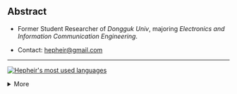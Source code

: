 ## Abstract

* Former Student Researcher of *Dongguk Univ*, majoring *Electronics and Information Communication Engineering*.

* Contact: [hepheir@gmail.com][link/mail]

---

[![Hepheir's most used languages][card/github-stats/top-langs]][link/github-stats]

<details>
  <summary> More </summary>
  <p></p>

  [![Hepheir's GitHub Stats][card/github-stats]][link/github-stats]

  [![BOJ - Hepheir's Rank powered by Solved.ac][card/boj-rank]][link/boj-user]

</details>


<!-- References -->

[link/mail]: mailto:hepheir@gmail.com
[link/github-stats]: https://github.com/anuraghazra/github-readme-stats
[card/github-stats]: https://github-readme-stats.vercel.app/api?username=hepheir&include_all_commits=true&show_icons=true&icon_color=424242
[card/github-stats/top-langs]: https://github-readme-stats.vercel.app/api/top-langs/?username=hepheir&layout=compact&langs_count=10&card_width=445
[link/boj-user]: https://acmicpc.net/user/hepheir
[card/boj-rank]: http://mazassumnida.wtf/api/v2/generate_badge?boj=hepheir
